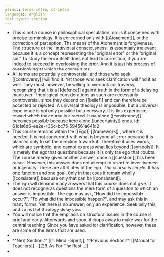 ```yaml
---
alias:: terms-intro, ct-intro
language:: english
text-type:: section
---
```


- This is not a course in philosophical speculation, nor is it concerned with precise terminology. It is concerned only with [[Atonement]], or the correction of perception. The means of the Atonement is forgiveness. The structure of the "individual consciousness" is essentially irrelevant because it is a concept representing the "original error" or the "original sin." To study the error itself does not lead to correction, if you are indeed to succeed in overlooking the error. And it is just his process of over-looking at which the course aims.
- All terms are potentially controversial, and those who seek [[controversy]] will find it. Yet those who seek clarification will find it as well. They must, however, be willing to overlook controversy, recognizing that it is a [[defence]] against truth in the form of a delaying maneuver. Theological considerations as such are necessarily controversial, since they depend on [[belief]] and can therefore be accepted or rejected. A universal theology is impossible, but a universal experience is not only possible but necessary. It is this experience toward which the course is directed. Here alone [[consistency]] becomes possible because here alone [[uncertainty]] ends.
  id:: 61c1a6d6-ee2e-436c-bc75-594561a641d2
- This course remains within the [[Ego]] [[framework]] , where it is needed. It is not concerned with what is beyond all error because it is planned only to set the direction towards it. Therefore it uses words, which are symbolic, and cannot express what lies beyond [[symbols]]. It is merely the ego that questions because it is only the ego that doubts. The course merely gives another answer, once a [[question]] has been raised. However, this answer does not attempt to resort to inventiveness or ingenuity. These are attributes of the ego. _The course is simple._ It has one function and one goal. Only in that does it remain wholly [[consistent]] because only that can _be_ [[consistent]].
- The ego will demand many answers that this course does not give. It does not recognie as questions the mere form of a quesiton to which an answer is impossible. The ego may ask, "How did the impossible occur?", "To what did the impossible happen?", and may ask this in many forms. Yet there is no answer; only an experience. Seek only this, and do not let theology delay you.
- You will notice that the emphasis on structural issues in the course is brief and early. Afterwards and soon, it drops away to make way for the central teaching. Since you have asked for clarification, however, these are some of the terms that are used.
-
- ^^Next Section:^^ [[1. Mind - Spirit]]; ^^Previous Section:^^ [[Manual for Teachers]] - [[29. As For The Rest...]]
-
